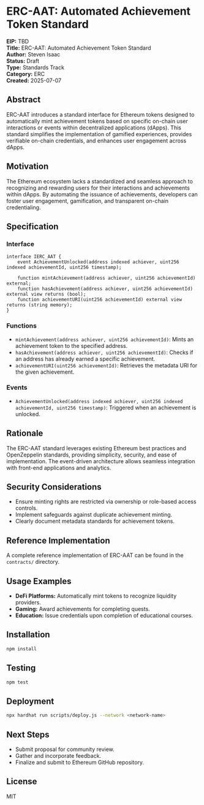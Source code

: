 # ERC-AAT: Automated Achievement Token Standard

**EIP:** TBD  
**Title:** ERC-AAT: Automated Achievement Token Standard  
**Author:** Steven Isaac  
**Status:** Draft  
**Type:** Standards Track  
**Category:** ERC  
**Created:** 2025-07-07  

## Abstract

ERC-AAT introduces a standard interface for Ethereum tokens designed to automatically mint achievement tokens based on specific on-chain user interactions or events within decentralized applications (dApps). This standard simplifies the implementation of gamified experiences, provides verifiable on-chain credentials, and enhances user engagement across dApps.

## Motivation

The Ethereum ecosystem lacks a standardized and seamless approach to recognizing and rewarding users for their interactions and achievements within dApps. By automating the issuance of achievements, developers can foster user engagement, gamification, and transparent on-chain credentialing.

## Specification

### Interface

```solidity
interface IERC_AAT {
    event AchievementUnlocked(address indexed achiever, uint256 indexed achievementId, uint256 timestamp);

    function mintAchievement(address achiever, uint256 achievementId) external;
    function hasAchievement(address achiever, uint256 achievementId) external view returns (bool);
    function achievementURI(uint256 achievementId) external view returns (string memory);
}
```

### Functions

* `mintAchievement(address achiever, uint256 achievementId)`: Mints an achievement token to the specified address.
* `hasAchievement(address achiever, uint256 achievementId)`: Checks if an address has already earned a specific achievement.
* `achievementURI(uint256 achievementId)`: Retrieves the metadata URI for the given achievement.

### Events

* `AchievementUnlocked(address indexed achiever, uint256 indexed achievementId, uint256 timestamp)`: Triggered when an achievement is unlocked.

## Rationale

The ERC-AAT standard leverages existing Ethereum best practices and OpenZeppelin standards, providing simplicity, security, and ease of implementation. The event-driven architecture allows seamless integration with front-end applications and analytics.

## Security Considerations

* Ensure minting rights are restricted via ownership or role-based access controls.
* Implement safeguards against duplicate achievement minting.
* Clearly document metadata standards for achievement tokens.

## Reference Implementation

A complete reference implementation of ERC-AAT can be found in the `contracts/` directory.

## Usage Examples

* **DeFi Platforms:** Automatically mint tokens to recognize liquidity providers.
* **Gaming:** Award achievements for completing quests.
* **Education:** Issue credentials upon completion of educational courses.

## Installation

```bash
npm install
```

## Testing

```bash
npm test
```

## Deployment

```bash
npx hardhat run scripts/deploy.js --network <network-name>
```

## Next Steps

* Submit proposal for community review.
* Gather and incorporate feedback.
* Finalize and submit to Ethereum GitHub repository.

## License

MIT 